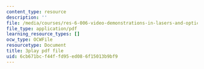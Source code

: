 ```yaml
---
content_type: resource
description: ''
file: /media/courses/res-6-006-video-demonstrations-in-lasers-and-optics-spring-2008/6cb671bcf44ffd95ed086f15013b9bf9_x_0TWhJ1nh4.pdf
file_type: application/pdf
learning_resource_types: []
ocw_type: OCWFile
resourcetype: Document
title: 3play pdf file
uid: 6cb671bc-f44f-fd95-ed08-6f15013b9bf9
---
```

